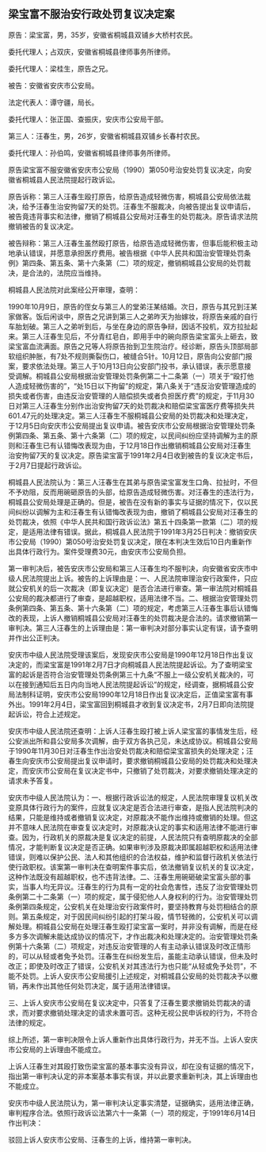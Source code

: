 ## 梁宝富不服治安行政处罚复议决定案

原告：梁宝富，男，35岁，安徽省桐城县双铺乡大桥村农民。

委托代理人；占双庆，安徽省桐城县律师事务所律师。

委托代理人：梁桂生，原告之兄。

被告：安徽省安庆市公安局。

法定代表人：谭守疆，局长。

委托代理人：张正国、查振庆，安庆市公安局干部。

第三人：汪春生，男，26岁，安徽省桐城县双铺乡长春村农民。

委托代理人：孙伯鸣，安徽省桐城县律师事务所律师。

原告梁宝富不服安徽省安庆市公安局（1990）第050号治安处罚复议决定，向安徽省桐城县人民法院提起行政诉讼。

原告诉称：第三人汪春生殴打原告，给原告造成轻微伤害，桐城县公安局依法裁决，给予汪春生治安拘留7天的处罚。汪春生不服裁决，向被告提出复议申请后，被告竟违背事实和法律，撤销了桐城县公安局对汪春生的处罚裁决。原告请求法院撤销被告的复议决定。

被告辩称：第三人汪春生虽然殴打原告，给原告造成轻微伤害，但事后能积极主动地承认错误，并愿意承担医疗费用。被告根据《中华人民共和国治安管理处罚条例》第四条、第五条、第十六条第（二）项的规定，撤销桐城县公安局的处罚裁决，是合法的，法院应当维持。

桐城县人民法院对此案经公开审理，查明：

1990年10月9日，原告的侄女与第三人的堂弟汪某结婚。次日，原告与其兄到汪某家做客。饭后闲谈中，原告之兄讲到第三人之弟昨天为抬嫁妆，将原告亲戚的自行车胎划破。第三人之弟听到后，与坐在身边的原告争辩，因话不投机，双方拉扯起来。第三人汪春生见后，不分青红皂白，即用手中的碗向原告梁宝富头上砸去，致梁宝富血流满面。原告之兄等人将原告抬到卫生院治疗。经诊断，原告头顶部局部软组织肿胀，有7处不规则撕裂伤口，被缝合5针。10月12日，原告向公安部门报案，要求依法处理。第三人于10月13日向公安部门投书，承认错误，表示愿意接受调解。桐城县公安局根据治安管理处罚条例第二十二条第（一）项关于“殴打他人造成轻微伤害的”，“处15日以下拘留”的规定，第八条关于“违反治安管理造成的损失或者伤害，由违反治安管理的人赔偿损失或者负担医疗费”的规定，于11月30日对第三人汪春生分别作出治安拘留7天的处罚裁决和赔偿梁宝富医疗费等损失共601.47元的处理决定。第三人汪春生不服桐城县公安局的处罚裁决和处理决定，于12月5日向安庆市公安局提出复议申请。被告安庆市公安局根据治安管理处罚条例第四条、第五条、第十六条第（二）项的规定，以民间纠纷应坚持调解为主的原则和汪春生已有认错悔改表现为由，于12月18日作出撤销桐城县公安局对汪春生治安拘留7天的复议决定。原告梁宝富于1991年2月4日收到被告的复议决定书后，于2月7日提起行政诉讼。

桐城县人民法院认为：第三人汪春生在其弟与原告梁宝富发生口角、拉扯时，不但不予劝阻，反而用碗砸原告的头部，给原告造成轻微伤害。对汪春生的违法行为，桐城县公安局处理是正确的。但是，被告在没有新的事实与证据的情况下，仅以民间纠纷以调解为主和汪春生有认错悔改表现为由，撤销了桐城县公安局对汪春生的处罚裁决，依照《中华人民共和国行政诉讼法》第五十四条第一款第（二）项的规定，是适用法律有错误。据此，桐城县人民法院于1991年3月25日判决：撤销安庆市公安局（1990）第050号治安处罚复议决定，限在本判决生效后10日内重新作出具体行政行为。案件受理费30元，由安庆市公安局负担。

第一审判决后，被告安庆市公安局和第三人汪春生均不服判决，向安徽省安庆市中级人民法院提出上诉。被告的上诉理由是：一、人民法院审理治安行政案件，只应就公安机关的后一次裁决（即复议决定）是否合法进行审查。第一审法院对桐城县公安局的裁决都进行了审查，是超越职权，适用法律不当。二、根据治安管理处罚条例第四条、第五条、第十六条第（二）项的规定，考虑第三人汪春生事后认错悔改的表现，上诉人撤销桐城县公安局对汪春生的处罚裁决是合法的。请求撤销第一审判决。第三人汪春生的上诉理由是：第一审判决对部分事实认定有误，请予查明并作出公正判决。

安庆市中级人民法院受理该案后，发现安庆市公安局是1990年12月18日作出复议决定的，而梁宝富是1991年2月7日才向桐城县人民法院提起诉讼。为了查明梁宝富的起诉是否符合治安管理处罚条例第三十九条“不服上一级公安机关裁决的，可以在接到通知后五日内向当地人民法院提起诉讼”的规定，经调查，据桐城县公安局法制科证明，安庆市公安局1990年12月18日作出复议决定后，正值梁宝富有事外出。1991年2月4日，梁宝富回到桐城县才收到复议决定书，2月7日即向法院提起诉讼，符合上述规定。

安庆市中级人民法院还查明：上诉人汪春生殴打被上诉人梁宝富的事情发生后，经公安派出所和县公安局多次调解，由于双方各执己见，未达成协议。桐城县公安局于1990年11月30日对汪春生作出治安处罚裁决和赔偿梁宝富损失的处理决定；汪春生向安庆市公安局提出复议申请时，要求撤销桐城县公安局的处罚裁决和处理决定，而安庆市公安局在复议决定书中，只撤销了处罚裁决，对要求撤销处理决定的请求未予答复。

安庆市中级人民法院认为：一、根据行政诉讼法的规定，人民法院审理复议机关改变原具体行政行为的案件，应就复议决定是否合法进行审查，是指人民法院判决的结果，只能是维持或者撤销复议决定，对原裁决不能作出维持或撤销的处理。但这并不意味人民法院在审查复议决定时，对原裁决认定的事实和适用法律不能进行审查。因为，行政机关的原裁决是复议决定的前提，人民法院只有查明原裁决的全部情况，才能判断复议决定是否正确。如果审判涉及原裁决即属超越职权和适用法律错误，则难以保护公民、法人和其他组织的合法权益，维护和监督行政机关依法行使行政职权。该案第一审判决在查明案件事实后，依法撤销复议机关的复议决定，这种作法既没有超越职权，也不违背法律。二、汪春生用碗砸破梁宝富头部的事实，当事人均无异议。汪春生的行为具有一定的社会危害性，违反了治安管理处罚条例第二十二条第（一）项的规定，属于侵犯他人人身权利的行为。治安管理处罚条例第四条规定，公安机关在处理治安行政案件时，要坚持教育与处罚相结合的原则。第五条规定，对于因民间纠纷引起的打架斗殴，情节轻微的，公安机关可以调解处理。桐城县公安局在处理汪春生殴打梁宝富一案时，并非没有调解，而是在经多方多次调解未能达成协议的情况下，才作出裁决和处理决定的。治安管理处罚条例第十六条第（二）项规定，对违反治安管理的人有主动承认错误及时改正情形的，可以从轻或者免予处罚。汪春生在纠纷发生后，虽能主动承认错误，但未及时改正；即使及时改正了错误，公安机关对其违法行为也只能“从轻或免予处罚”，不能不处罚。上诉人安庆市公安局援引上述规定，对桐城县公安局的处罚裁决予以撤销，再未作出其他任何处罚决定，属于适用法律错误。

三、上诉人安庆市公安局在复议决定中，只答复了汪春生要求撤销处罚裁决的请求，而对要求撤销处理决定的请求未置可否。这种无视公民申诉权的行为，不符合法律的规定。

综上所述，第一审判决限令上诉人重新作出具体行政行为，并无不当。上诉人安庆市公安局的上诉理由不能成立。

上诉人汪春生对其殴打致伤梁宝富的基本事实没有异议，却在没有证据的情况下，指出第一审判决认定的非本案基本事实有误，并以此要求重新判决，其上诉理由也不能成立。

安庆市中级人民法院认为，第一审判决认定事实清楚，证据确实，适用法律正确，审判程序合法。依照行政诉讼法第六十一条第（一）项的规定，于1991年6月14日作出判决：

驳回上诉人安庆市公安局、汪春生的上诉，维持第一审判决。

